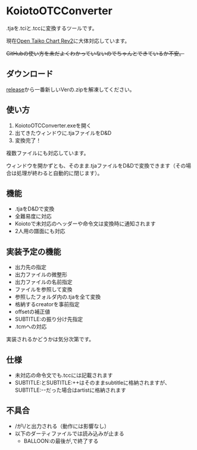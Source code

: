 # KoiotoOTCConverter
.tjaを.tciと.tccに変換するツールです。

現在[Open Taiko Chart Rev2](https://github.com/AioiLight/Open-Taiko-Chart/blob/master/Rev2_ja-JP.md)に大体対応しています。  

~~GitHubの使い方を未だよくわかっていないのでちゃんとできているか不安。~~

## ダウンロード
[release](https://github.com/nyoro-wrl/KoiotoOTCConverter/releases)から一番新しいVerの.zipを解凍してください。

## 使い方
1. KoiotoOTCConverter.exeを開く
2. 出てきたウィンドウに.tjaファイルをD&D
3. 変換完了！

複数ファイルにも対応しています。

ウィンドウを開かずとも、そのまま.tjaファイルをD&Dで変換できます（その場合は処理が終わると自動的に閉じます）。

## 機能
- .tjaをD&Dで変換
- 全難易度に対応
- Koiotoで未対応のヘッダーや命令文は変換時に通知されます
- 2人用の譜面にも対応

## 実装予定の機能
- 出力先の指定
- 出力ファイルの微整形
- 出力ファイルの名前指定
- ファイルを参照して変換
- 参照したフォルダ内の.tjaを全て変換
- 格納するcreatorを事前指定
- offsetの補正値
- SUBTITLE:の振り分け先指定
- .tcmへの対応

実装されるかどうかは気分次第です。

## 仕様
- 未対応の命令文でも.tccには記載されます
- SUBTITLE:とSUBTITLE:++はそのままsubtitleに格納されますが、SUBTITLE:--だった場合はartistに格納されます

## 不具合
- /が\\/と出力される（動作には影響なし）
- 以下のダーティファイルでは読み込みが止まる
  - BALLOON:の最後が,で終了する
